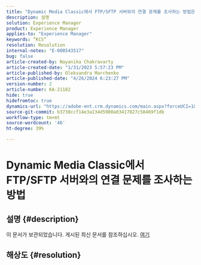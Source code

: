 ```yaml
---
title: "Dynamic Media Classic에서 FTP/SFTP 서버와의 연결 문제를 조사하는 방법은 무엇입니까?"
description: 설명
solution: Experience Manager
product: Experience Manager
applies-to: "Experience Manager"
keywords: “KCS”
resolution: Resolution
internal-notes: "E-000543517"
bug: false
article-created-by: Nayanika Chakravarty
article-created-date: "1/31/2023 5:57:23 PM"
article-published-by: Oleksandra Marchenko
article-published-date: "4/26/2024 6:23:27 PM"
version-number: 2
article-number: KA-21182
hide: true
hidefromtoc: true
dynamics-url: "https://adobe-ent.crm.dynamics.com/main.aspx?forceUCI=1&pagetype=entityrecord&etn=knowledgearticle&id=b8a6a1b1-90a1-ed11-aad1-6045bd0063aa"
source-git-commit: b3738ccf14e3a134d5980a03417827c58469f1db
workflow-type: tm+mt
source-wordcount: '46'
ht-degree: 39%

---
```


# Dynamic Media Classic에서 FTP/SFTP 서버와의 연결 문제를 조사하는 방법

## 설명 {#description}

이 문서가 보관되었습니다. 게시된 최신 문서를 참조하십시오. [여기](https://experienceleague.adobe.com/search.html#sort=relevancy)

## 해상도 {#resolution}

